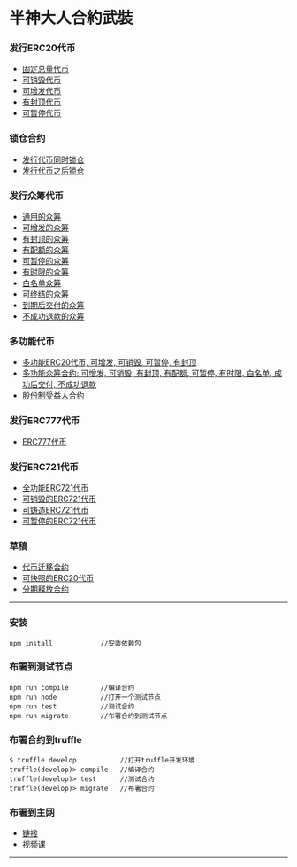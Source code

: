 # 半神大人合約武裝

### 发行ERC20代币

* [固定总量代币](./README/ERC20/ERC20FixedSupply.md)
* [可销毁代币](./README/ERC20/ERC20WithBurnable.md)
* [可增发代币](./README/ERC20/ERC20WithMintable.md)
* [有封顶代币](./README/ERC20/ERC20WithCapped.md)
* [可暂停代币](./README/ERC20/ERC20WithPausable.md)

### 锁仓合约

* [发行代币同时锁仓](./README/ERC20/IssueTokenWithTimelock.md)
* [发行代币之后锁仓](./README/ERC20/IssueTokenBeforeTimelock.md)

### 发行众筹代币

* [通用的众筹](./README/Crowdsale/AllowanceCrowdsale.md)
* [可增发的众筹](./README/Crowdsale/MintedCrowdsale.md)
* [有封顶的众筹](./README/Crowdsale/CappedCrowdsale.md)
* [有配额的众筹](./README/Crowdsale/IndividuallyCappedCrowdsale.md)
* [可暂停的众筹](./README/Crowdsale/PausableCrowdsale.md)
* [有时限的众筹](./README/Crowdsale/TimedCrowdsale.md)
* [白名单众筹](./README/Crowdsale/WhitelistCrowdsale.md)
* [可终结的众筹](./README/Crowdsale/FinalizableCrowdsale.md)
* [到期后交付的众筹](./README/Crowdsale/PostDeliveryCrowdsale.md)
* [不成功退款的众筹](./README/Crowdsale/RefundableCrowdsale.md)

### 多功能代币

* [多功能ERC20代币, 可增发, 可销毁, 可暂停, 有封顶](./README/Multi/ERC20MultiFunction.md)
* [多功能众筹合约: 可增发, 可销毁, 有封顶, 有配额, 可暂停, 有时限, 白名单, 成功后交付, 不成功退款](./README/Multi/MultiFunctionCrowdsale.md)
* [股份制受益人合约](./README/Multi/CrowdsalePaymentSplitter.md)

### 发行ERC777代币

* [ERC777代币](./README/ERC777/ERC777Contract.md)

### 发行ERC721代币

* [全功能ERC721代币](./README/ERC721/ERC721Full.md)
* [可销毁的ERC721代币](./README/Crowdsale/ERC721Burnable.md)
* [可铸造ERC721代币](./README/Crowdsale/ERC721Mintable.md)
* [可暂停的ERC721代币](./README/Crowdsale/ERC721Pausable.md)

### 草稿

* [代币迁移合约](./README/Multi/ERC20Migrator.md)
* [可快照的ERC20代币](./README/Multi/ERC20WithSnapshot.md)
* [分期释放合约](./README/Multi/ERC20WithTokenVesting.md)

---

### 安装

```shell
npm install            //安装依赖包
```

### 布署到测试节点

```shell
npm run compile        //编译合约
npm run node           //打开一个测试节点
npm run test           //测试合约
npm run migrate        //布署合约到测试节点
```

### 布署合约到truffle

```shell
$ truffle develop           //打开truffle开发环境
truffle(develop)> compile   //编译合约
truffle(develop)> test      //测试合约
truffle(develop)> migrate   //布署合约
```

### 布署到主网

* [链接](https://github.com/Fankouzu/smart-contract/tree/master/Solidity%20Lesson%2003)
* [视频课](https://www.bilibili.com/video/BV1vJ41117ck/)

---
